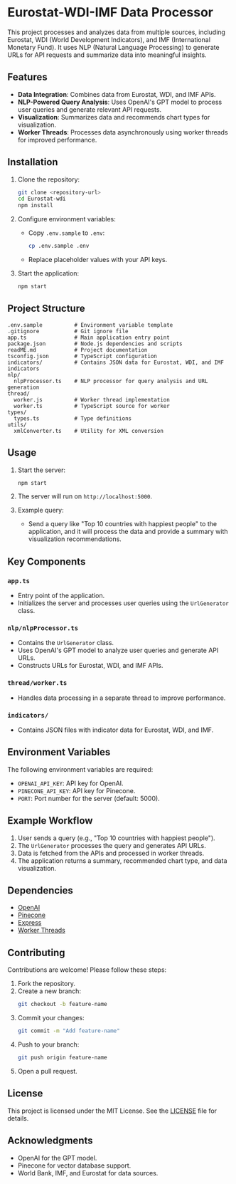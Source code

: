 # Eurostat-WDI-IMF Data Processor

This project processes and analyzes data from multiple sources, including Eurostat, WDI (World Development Indicators), and IMF (International Monetary Fund). It uses NLP (Natural Language Processing) to generate URLs for API requests and summarize data into meaningful insights.

## Features

- **Data Integration**: Combines data from Eurostat, WDI, and IMF APIs.
- **NLP-Powered Query Analysis**: Uses OpenAI's GPT model to process user queries and generate relevant API requests.
- **Visualization**: Summarizes data and recommends chart types for visualization.
- **Worker Threads**: Processes data asynchronously using worker threads for improved performance.

## Installation

1. Clone the repository:
   ```bash
   git clone <repository-url>
   cd Eurostat-wdi
   npm install
   ```

2. Configure environment variables:
   - Copy `.env.sample` to `.env`:
     ```bash
     cp .env.sample .env
     ```
   - Replace placeholder values with your API keys.

3. Start the application:
   ```bash
   npm start
   ```

## Project Structure

```
.env.sample          # Environment variable template
.gitignore           # Git ignore file
app.ts               # Main application entry point
package.json         # Node.js dependencies and scripts
readME.md            # Project documentation
tsconfig.json        # TypeScript configuration
indicators/          # Contains JSON data for Eurostat, WDI, and IMF indicators
nlp/
  nlpProcessor.ts    # NLP processor for query analysis and URL generation
thread/
  worker.js          # Worker thread implementation
  worker.ts          # TypeScript source for worker
types/
  types.ts           # Type definitions
utils/
  xmlConverter.ts    # Utility for XML conversion
```

## Usage

1. Start the server:
   ```bash
   npm start
   ```

2. The server will run on `http://localhost:5000`.

3. Example query:
   - Send a query like "Top 10 countries with happiest people" to the application, and it will process the data and provide a summary with visualization recommendations.

## Key Components

### `app.ts`
- Entry point of the application.
- Initializes the server and processes user queries using the `UrlGenerator` class.

### `nlp/nlpProcessor.ts`
- Contains the `UrlGenerator` class.
- Uses OpenAI's GPT model to analyze user queries and generate API URLs.
- Constructs URLs for Eurostat, WDI, and IMF APIs.

### `thread/worker.ts`
- Handles data processing in a separate thread to improve performance.

### `indicators/`
- Contains JSON files with indicator data for Eurostat, WDI, and IMF.

## Environment Variables

The following environment variables are required:

- `OPENAI_API_KEY`: API key for OpenAI.
- `PINECONE_API_KEY`: API key for Pinecone.
- `PORT`: Port number for the server (default: 5000).

## Example Workflow

1. User sends a query (e.g., "Top 10 countries with happiest people").
2. The `UrlGenerator` processes the query and generates API URLs.
3. Data is fetched from the APIs and processed in worker threads.
4. The application returns a summary, recommended chart type, and data visualization.

## Dependencies

- [OpenAI](https://www.npmjs.com/package/openai)
- [Pinecone](https://www.npmjs.com/package/@pinecone-database/pinecone)
- [Express](https://www.npmjs.com/package/express)
- [Worker Threads](https://nodejs.org/api/worker_threads.html)

## Contributing

Contributions are welcome! Please follow these steps:

1. Fork the repository.
2. Create a new branch:
   ```bash
   git checkout -b feature-name
   ```
3. Commit your changes:
   ```bash
   git commit -m "Add feature-name"
   ```
4. Push to your branch:
   ```bash
   git push origin feature-name
   ```
5. Open a pull request.

## License

This project is licensed under the MIT License. See the [LICENSE](LICENSE) file for details.

## Acknowledgments

- OpenAI for the GPT model.
- Pinecone for vector database support.
- World Bank, IMF, and Eurostat for data sources.